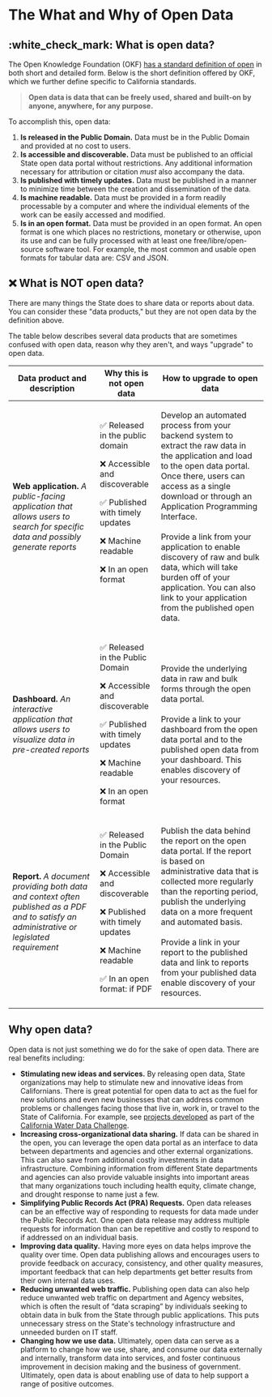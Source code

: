# The What and Why of Open Data

## :white\_check\_mark: What is open data?

The Open Knowledge Foundation (OKF) [has a standard definition of open](https://opendefinition.org/od/2.1/en/) in both short and detailed form. Below is the short definition offered by OKF, which we further define specific to California standards.

> **Open data is data that can be freely used, shared and built-on by anyone, anywhere, for any purpose.**

To accomplish this, open data:

1. **Is released in the Public Domain.** Data must be in the Public Domain and provided at no cost to users.
2. **Is accessible and discoverable.** Data must be published to an official State open data portal without restrictions. Any additional information necessary for attribution or citation _must_ also accompany the data.
3. **Is published with timely updates.** Data must be published in a manner to minimize time between the creation and dissemination of the data.
4. **Is machine readable.** Data must be provided in a form readily processable by a computer and where the individual elements of the work can be easily accessed and modified.
5. **Is in an open format.** Data must be provided in an open format. An open format is one which places no restrictions, monetary or otherwise, upon its use and can be fully processed with at least one free/libre/open-source software tool. For example, the most common and usable open formats for tabular data are: CSV and JSON.

## :x: What is NOT open data?

There are many things the State does to share data or reports about data. You can consider these "data products," but they are not open data by the definition above.&#x20;

The table below describes several data products that are sometimes confused with open data, reason why they aren't, and ways "upgrade" to open data.

| Data product and description                                                                                                                 | Why this is not open data                                                                                                                                                                                                                                                                                                                                                                                                                                                                                                                                                                        | How to upgrade to open data                                                                                                                                                                                                                                                                                                                                                                                                                            |
| -------------------------------------------------------------------------------------------------------------------------------------------- | ------------------------------------------------------------------------------------------------------------------------------------------------------------------------------------------------------------------------------------------------------------------------------------------------------------------------------------------------------------------------------------------------------------------------------------------------------------------------------------------------------------------------------------------------------------------------------------------------ | ------------------------------------------------------------------------------------------------------------------------------------------------------------------------------------------------------------------------------------------------------------------------------------------------------------------------------------------------------------------------------------------------------------------------------------------------------ |
| **Web application.** _A public-facing application that allows users to search for specific data and possibly generate reports_               | <p><span data-gb-custom-inline data-tag="emoji" data-code="2705">✅</span> Released in the public domain </p><p></p><p><span data-gb-custom-inline data-tag="emoji" data-code="274c">❌</span> Accessible and discoverable</p><p></p><p><span data-gb-custom-inline data-tag="emoji" data-code="2705">✅</span> Published with timely updates</p><p></p><p><span data-gb-custom-inline data-tag="emoji" data-code="274c">❌</span> <em></em> Machine readable</p><p></p><p><span data-gb-custom-inline data-tag="emoji" data-code="274c">❌</span> In an open format</p><p></p><p></p><p><br><br></p> | <p>Develop an automated process from your backend system to extract the raw data in the application and load to the open data portal. Once there, users can access as a single download or through an Application Programming Interface.<br><br>Provide a link from your application to enable discovery of raw and bulk data, which will take burden off of your application. You can also link to your application from the published open data.</p> |
| **Dashboard.** _An interactive application that allows users to visualize data in pre-created reports_                                       | <p><span data-gb-custom-inline data-tag="emoji" data-code="2705">✅</span> Released in the Public Domain<br></p><p><span data-gb-custom-inline data-tag="emoji" data-code="274c">❌</span> Accessible and discoverable<br></p><p><span data-gb-custom-inline data-tag="emoji" data-code="2705">✅</span> Published with timely updates<br></p><p><span data-gb-custom-inline data-tag="emoji" data-code="274c">❌</span> Machine readable<br></p><p><span data-gb-custom-inline data-tag="emoji" data-code="274c">❌</span> In an open format</p>                                                     | <p>Provide the underlying data in raw and bulk forms through the open data portal. <br><br>Provide a link to your dashboard from the open data portal and to the published open data from your dashboard. This enables discovery of your resources.</p>                                                                                                                                                                                                |
| **Report.** _A document providing both data and context often published as a PDF and to satisfy an administrative or legislated requirement_ | <p><span data-gb-custom-inline data-tag="emoji" data-code="2705">✅</span> Released in the Public Domain<br></p><p><span data-gb-custom-inline data-tag="emoji" data-code="274c">❌</span> Accessible and discoverable<br></p><p><span data-gb-custom-inline data-tag="emoji" data-code="274c">❌</span> Published with timely updates<br></p><p><span data-gb-custom-inline data-tag="emoji" data-code="274c">❌</span> Machine readable<br></p><p><span data-gb-custom-inline data-tag="emoji" data-code="2705">✅</span> In an open format: if PDF</p>                                             | <p>Publish the data behind the report on the open data portal. If the report is based on administrative data that is collected more regularly than the reporting period, publish the underlying data on a more frequent and automated basis.<br><br>Provide a link in your report to the published data and link to reports from your published data enable discovery of your resources.</p>                                                           |

## Why open data?

Open data is not just something we do for the sake of open data. There are real benefits including:

* **Stimulating new ideas and services.** By releasing open data, State organizations may help to stimulate new and innovative ideas from Californians. There is great potential for open data to act as the fuel for new solutions and even new businesses that can address common problems or challenges facing those that live in, work in, or travel to the State of California. For example, see [projects developed](https://waterdatacollaborative.github.io/project/) as part of the [California Water Data Challenge](https://waterchallenge.data.ca.gov).
* **Increasing cross-organizational data sharing.** If data can be shared in the open, you can leverage the open data portal as an interface to data between departments and agencies and other external organizations. This can also save from additional costly investments in data infrastructure. Combining information from different State departments and agencies can also provide valuable insights into important areas that many organizations touch including health equity, climate change, and drought response to name just a few.
* **Simplifying Public Records Act (PRA) Requests.** Open data releases can be an effective way of responding to requests for data made under the Public Records Act. One open data release may address multiple requests for information than can be repetitive and costly to respond to if addressed on an individual basis.
* **Improving data quality.** Having more eyes on data helps improve the quality over time. Open data publishing allows and encourages users to provide feedback on accuracy, consistency, and other quality measures, important feedback that can help departments get better results from their own internal data uses.&#x20;
* **Reducing unwanted web traffic.** Publishing open data can also help reduce unwanted web traffic on department and Agency websites, which is often the result of “data scraping” by individuals seeking to obtain data in bulk from the State through public applications. This puts unnecessary stress on the State's technology infrastructure and unneeded burden on IT staff.
* **Changing how we use data.** Ultimately, open data can serve as a platform to change how we use, share, and consume our data externally and internally, transform data into services, and foster continuous improvement in decision making and the business of government. Ultimately, open data is about enabling use of data to help support a range of positive outcomes.

